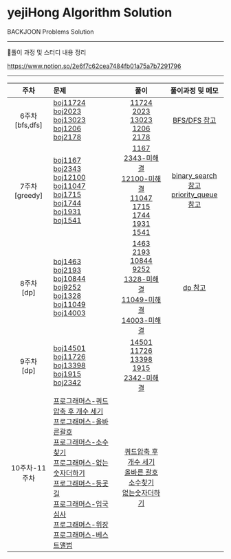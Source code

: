 # yejiHong Algorithm Solution
BACKJOON Problems Solution
___
📝풀이 과정 및 스터디 내용 정리

https://www.notion.so/2e6f7c62cea7484fb01a75a7b7291796
___

| 주차  | 문제  | 풀이  | 풀이과정 및 메모  |
|:---:|:------|:-----:|:-----:|
| 6주차<br>[bfs,dfs]  | [boj11724](https://www.acmicpc.net/problem/11724) <br> [boj2023](https://www.acmicpc.net/problem/2023) <br> [boj13023](https://www.acmicpc.net/problem/13023) <br> [boj1206](https://www.acmicpc.net/problem/1260) <br> [boj2178](https://www.acmicpc.net/problem/2178)  | [11724](https://github.com/algorithmSSU/yejiHong/blob/main/6%EC%A3%BC%EC%B0%A8/11724.cpp) <br> [2023](https://github.com/algorithmSSU/yejiHong/blob/main/6%EC%A3%BC%EC%B0%A8/2023.cpp)<br> [13023](https://github.com/algorithmSSU/yejiHong/blob/main/6%EC%A3%BC%EC%B0%A8/13023.cpp)<br> [1206](https://github.com/algorithmSSU/yejiHong/blob/main/6%EC%A3%BC%EC%B0%A8/1260.cpp) <br> [2178](https://github.com/algorithmSSU/yejiHong/blob/main/6%EC%A3%BC%EC%B0%A8/2178.cpp)| [BFS/DFS 참고](https://github.com/algorithmSSU/yejiHong/blob/main/6%EC%A3%BC%EC%B0%A8/summary.md)
| 7주차<br>[greedy]  | [boj1167](https://www.acmicpc.net/problem/1167) <br> [boj2343](https://www.acmicpc.net/problem/2343) <br> [boj12100](https://www.acmicpc.net/problem/12100) <br> [boj11047](https://www.acmicpc.net/problem/11047) <br> [boj1715](https://www.acmicpc.net/problem/1715)  <br> [boj1744](https://www.acmicpc.net/problem/1744) <br> [boj1931](https://www.acmicpc.net/problem/1931) <br> [boj1541](https://www.acmicpc.net/problem/1541)  | [1167](https://github.com/algorithmSSU/yejiHong/blob/main/7%EC%A3%BC%EC%B0%A8/dfs%2Cbfs/1167.cpp) <br> [2343-미해결]() <br> [12100-미해결]()<br> [11047](https://github.com/algorithmSSU/yejiHong/blob/main/7%EC%A3%BC%EC%B0%A8/Greedy/11047.cpp) <br> [1715](https://github.com/algorithmSSU/yejiHong/blob/main/7%EC%A3%BC%EC%B0%A8/Greedy/1715.cpp)<br> [1744](https://github.com/algorithmSSU/yejiHong/blob/main/7%EC%A3%BC%EC%B0%A8/Greedy/1744.cpp) <br> [1931](https://github.com/algorithmSSU/yejiHong/blob/main/7%EC%A3%BC%EC%B0%A8/Greedy/1931.cpp)<br> [1541](https://github.com/algorithmSSU/yejiHong/blob/main/7%EC%A3%BC%EC%B0%A8/Greedy/1541.cpp)<br>  | [binary_search 참고](https://github.com/algorithmSSU/yejiHong/blob/main/7%EC%A3%BC%EC%B0%A8/algorithm/binarysearch.cpp) <br> [priority_queue 참고](https://github.com/algorithmSSU/yejiHong/blob/main/7%EC%A3%BC%EC%B0%A8/algorithm/priorityqueue.cpp) <br> 
| 8주차<br>[dp]  | [boj1463](https://www.acmicpc.net/problem/1463) <br> [boj2193](https://www.acmicpc.net/problem/2193) <br>[boj10844](https://www.acmicpc.net/problem/10844) <br> [boj9252](https://www.acmicpc.net/problem/9252) <br> [boj1328](https://www.acmicpc.net/problem/1328) <br> [boj11049](https://www.acmicpc.net/problem/11049) <br> [boj14003](https://www.acmicpc.net/problem/14003) <br> | [1463](https://github.com/algorithmSSU/yejiHong/blob/main/8%EC%A3%BC%EC%B0%A8/dp/1463.cpp) <br> [2193](https://github.com/algorithmSSU/yejiHong/blob/main/8%EC%A3%BC%EC%B0%A8/dp/2193.cpp) <br> [10844](https://github.com/algorithmSSU/yejiHong/blob/main/8%EC%A3%BC%EC%B0%A8/dp/10844.cpp)<br> [9252](https://github.com/algorithmSSU/yejiHong/blob/main/8%EC%A3%BC%EC%B0%A8/dp/9252.cpp) <br> [1328-미해결]() <br> [11049-미해결]() <br> [14003-미해결]()<br>| [dp 참고](https://github.com/algorithmSSU/yejiHong/blob/main/8%EC%A3%BC%EC%B0%A8/algorithm/fibo_dp.cpp)  <br> 
| 9주차<br>[dp]  | [boj14501](https://www.acmicpc.net/problem/14501) <br> [boj11726](https://www.acmicpc.net/problem/11726) <br>[boj13398](https://www.acmicpc.net/problem/13398) <br> [boj1915](https://www.acmicpc.net/problem/1915) <br> [boj2342](https://www.acmicpc.net/problem/2342) <br>|[14501](https://github.com/algorithmSSU/yejiHong/blob/main/9%EC%A3%BC%EC%B0%A8/14501.cpp)<br>[11726](https://github.com/algorithmSSU/yejiHong/blob/main/9%EC%A3%BC%EC%B0%A8/11726.cpp)<br>[13398](https://github.com/algorithmSSU/yejiHong/blob/main/9%EC%A3%BC%EC%B0%A8/13398_success.cpp)<br>[1915](https://github.com/algorithmSSU/yejiHong/blob/main/9%EC%A3%BC%EC%B0%A8/1915.cpp)<br>[2342-미해결](https://github.com/algorithmSSU/yejiHong/blob/main/9%EC%A3%BC%EC%B0%A8/2342.cpp)<br>|
| 10주차-11주차  | [프로그래머스-쿼드압축 후 개수 세기](https://school.programmers.co.kr/learn/courses/30/lessons/68936) <br> [프로그래머스-올바른괄호](https://school.programmers.co.kr/learn/courses/30/lessons/12909) <br> [프로그래머스-소수찾기](https://school.programmers.co.kr/learn/courses/30/lessons/42839) <br> [프로그래머스-없는숫자더하기](https://school.programmers.co.kr/learn/courses/30/lessons/86051) <br> [프로그래머스-등굣길](https://school.programmers.co.kr/learn/courses/30/lessons/42898) <br> [프로그래머스-입국심사](https://school.programmers.co.kr/learn/courses/30/lessons/43238) <br>[프로그래머스-위장](https://school.programmers.co.kr/learn/courses/30/lessons/42578) <br> [프로그래머스-베스트앨범](https://school.programmers.co.kr/learn/courses/30/lessons/42579)  |  <br> [쿼드압축 후 개수 세기](https://github.com/algorithmSSU/yejiHong/blob/main/programmers/level2/%EC%BF%BC%EB%93%9C%EC%95%95%EC%B6%95%ED%9B%84%EA%B0%9C%EC%88%98%EC%84%B8%EA%B8%B0.cpp) <br> [올바른 괄호](https://github.com/algorithmSSU/yejiHong/blob/main/programmers/level2/%EC%98%AC%EB%B0%94%EB%A5%B8%EA%B4%84%ED%98%B8.cpp) <br> [소수찾기](https://github.com/algorithmSSU/yejiHong/blob/main/programmers/level2/%EC%86%8C%EC%88%98%EC%B0%BE%EA%B8%B0_success.cpp) <br> [없는숫자더하기](https://github.com/algorithmSSU/yejiHong/blob/main/programmers/level1/%EC%97%86%EB%8A%94%EC%88%AB%EC%9E%90%EB%8D%94%ED%95%98%EA%B8%B0.cpp)

